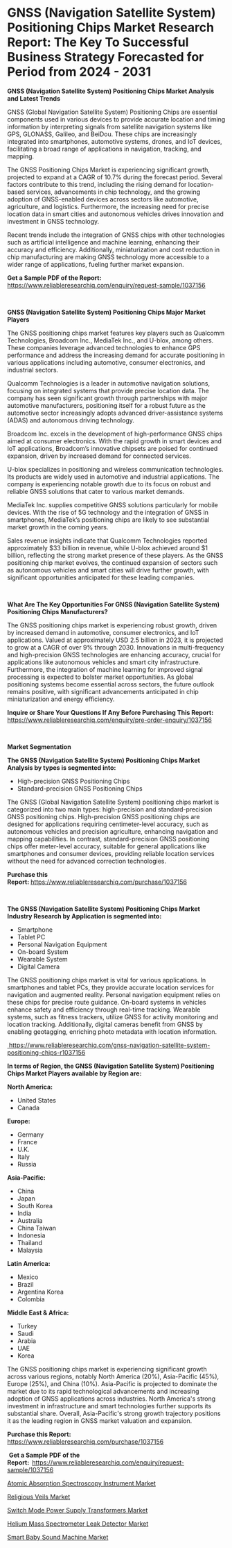 <p><h1>GNSS (Navigation Satellite System) Positioning Chips Market Research Report: The Key To Successful Business Strategy Forecasted for Period from 2024 - 2031</h1></p><p><strong>GNSS (Navigation Satellite System) Positioning Chips Market Analysis and Latest Trends</strong></p>
<p><p>GNSS (Global Navigation Satellite System) Positioning Chips are essential components used in various devices to provide accurate location and timing information by interpreting signals from satellite navigation systems like GPS, GLONASS, Galileo, and BeiDou. These chips are increasingly integrated into smartphones, automotive systems, drones, and IoT devices, facilitating a broad range of applications in navigation, tracking, and mapping.</p><p>The GNSS Positioning Chips Market is experiencing significant growth, projected to expand at a CAGR of 10.7% during the forecast period. Several factors contribute to this trend, including the rising demand for location-based services, advancements in chip technology, and the growing adoption of GNSS-enabled devices across sectors like automotive, agriculture, and logistics. Furthermore, the increasing need for precise location data in smart cities and autonomous vehicles drives innovation and investment in GNSS technology.</p><p>Recent trends include the integration of GNSS chips with other technologies such as artificial intelligence and machine learning, enhancing their accuracy and efficiency. Additionally, miniaturization and cost reduction in chip manufacturing are making GNSS technology more accessible to a wider range of applications, fueling further market expansion.</p></p>
<p><strong>Get a Sample PDF of the Report:&nbsp;</strong> <a href="https://www.reliableresearchiq.com/enquiry/request-sample/1037156?utm_campaign=1102&utm_medium=2&utm_source=Github&utm_content=ia&utm_term=05122024&utm_id=gnss-navigation-satellite-system-positioning-chips">https://www.reliableresearchiq.com/enquiry/request-sample/1037156</a></p>
<p>&nbsp;</p>
<p><strong>GNSS (Navigation Satellite System) Positioning Chips Major Market Players</strong></p>
<p><p>The GNSS positioning chips market features key players such as Qualcomm Technologies, Broadcom Inc., MediaTek Inc., and U-blox, among others. These companies leverage advanced technologies to enhance GPS performance and address the increasing demand for accurate positioning in various applications including automotive, consumer electronics, and industrial sectors.</p><p>Qualcomm Technologies is a leader in automotive navigation solutions, focusing on integrated systems that provide precise location data. The company has seen significant growth through partnerships with major automotive manufacturers, positioning itself for a robust future as the automotive sector increasingly adopts advanced driver-assistance systems (ADAS) and autonomous driving technology.</p><p>Broadcom Inc. excels in the development of high-performance GNSS chips aimed at consumer electronics. With the rapid growth in smart devices and IoT applications, Broadcom’s innovative chipsets are poised for continued expansion, driven by increased demand for connected services.</p><p>U-blox specializes in positioning and wireless communication technologies. Its products are widely used in automotive and industrial applications. The company is experiencing notable growth due to its focus on robust and reliable GNSS solutions that cater to various market demands.</p><p>MediaTek Inc. supplies competitive GNSS solutions particularly for mobile devices. With the rise of 5G technology and the integration of GNSS in smartphones, MediaTek’s positioning chips are likely to see substantial market growth in the coming years.</p><p>Sales revenue insights indicate that Qualcomm Technologies reported approximately $33 billion in revenue, while U-blox achieved around $1 billion, reflecting the strong market presence of these players. As the GNSS positioning chip market evolves, the continued expansion of sectors such as autonomous vehicles and smart cities will drive further growth, with significant opportunities anticipated for these leading companies.</p></p>
<p>&nbsp;</p>
<p><strong>What Are The Key Opportunities For GNSS (Navigation Satellite System) Positioning Chips Manufacturers?</strong></p>
<p><p>The GNSS positioning chips market is experiencing robust growth, driven by increased demand in automotive, consumer electronics, and IoT applications. Valued at approximately USD 2.5 billion in 2023, it is projected to grow at a CAGR of over 9% through 2030. Innovations in multi-frequency and high-precision GNSS technologies are enhancing accuracy, crucial for applications like autonomous vehicles and smart city infrastructure. Furthermore, the integration of machine learning for improved signal processing is expected to bolster market opportunities. As global positioning systems become essential across sectors, the future outlook remains positive, with significant advancements anticipated in chip miniaturization and energy efficiency.</p></p>
<p><strong>Inquire or Share Your Questions If Any Before Purchasing This Report:</strong> <a href="https://www.reliableresearchiq.com/enquiry/pre-order-enquiry/1037156?utm_campaign=1102&utm_medium=2&utm_source=Github&utm_content=ia&utm_term=05122024&utm_id=gnss-navigation-satellite-system-positioning-chips">https://www.reliableresearchiq.com/enquiry/pre-order-enquiry/1037156</a></p>
<p>&nbsp;</p>
<p><strong>Market Segmentation</strong></p>
<p><strong>The GNSS (Navigation Satellite System) Positioning Chips Market Analysis by types is segmented into:</strong></p>
<p><ul><li>High-precision GNSS Positioning Chips</li><li>Standard-precision GNSS Positioning Chips</li></ul></p>
<p><p>The GNSS (Global Navigation Satellite System) positioning chips market is categorized into two main types: high-precision and standard-precision GNSS positioning chips. High-precision GNSS positioning chips are designed for applications requiring centimeter-level accuracy, such as autonomous vehicles and precision agriculture, enhancing navigation and mapping capabilities. In contrast, standard-precision GNSS positioning chips offer meter-level accuracy, suitable for general applications like smartphones and consumer devices, providing reliable location services without the need for advanced correction technologies.</p></p>
<p><strong>Purchase this Report:&nbsp;</strong><a href="https://www.reliableresearchiq.com/purchase/1037156?utm_campaign=1102&utm_medium=2&utm_source=Github&utm_content=ia&utm_term=05122024&utm_id=gnss-navigation-satellite-system-positioning-chips">https://www.reliableresearchiq.com/purchase/1037156</a></p>
<p>&nbsp;</p>
<p><strong>The GNSS (Navigation Satellite System) Positioning Chips Market Industry Research by Application is segmented into:</strong></p>
<p><ul><li>Smartphone</li><li>Tablet PC</li><li>Personal Navigation Equipment</li><li>On-board System</li><li>Wearable System</li><li>Digital Camera</li></ul></p>
<p><p>The GNSS positioning chips market is vital for various applications. In smartphones and tablet PCs, they provide accurate location services for navigation and augmented reality. Personal navigation equipment relies on these chips for precise route guidance. On-board systems in vehicles enhance safety and efficiency through real-time tracking. Wearable systems, such as fitness trackers, utilize GNSS for activity monitoring and location tracking. Additionally, digital cameras benefit from GNSS by enabling geotagging, enriching photo metadata with location information.</p></p>
<p><a href="https://www.reliableresearchiq.com/gnss-navigation-satellite-system-positioning-chips-r1037156?utm_campaign=1102&utm_medium=2&utm_source=Github&utm_content=ia&utm_term=05122024&utm_id=gnss-navigation-satellite-system-positioning-chips">&nbsp;https://www.reliableresearchiq.com/gnss-navigation-satellite-system-positioning-chips-r1037156</a></p>
<p><strong>In terms of Region, the GNSS (Navigation Satellite System) Positioning Chips Market Players available by Region are:</strong></p>
<p>
    <p> <strong> North America: </strong>
        <ul>
            <li>United States</li>
            <li>Canada</li>
        </ul>
        </p> 
    <p> <strong> Europe: </strong>
        <ul>
            <li>Germany</li>
            <li>France</li>
            <li>U.K.</li>
            <li>Italy</li>
            <li>Russia</li>
        </ul>
        </p> 
    <p> <strong> Asia-Pacific: </strong>
        <ul>
            <li>China</li>
            <li>Japan</li>
            <li>South Korea</li>
            <li>India</li>
            <li>Australia</li>
            <li>China Taiwan</li>
            <li>Indonesia</li>
            <li>Thailand</li>
            <li>Malaysia</li>
        </ul>
        </p> 
    <p> <strong> Latin America: </strong>
        <ul>
            <li>Mexico</li>
            <li>Brazil</li>
            <li>Argentina Korea</li>
            <li>Colombia</li>
        </ul>
        </p> 
    <p> <strong> Middle East & Africa: </strong>
        <ul>
            <li>Turkey</li>
            <li>Saudi</li>
            <li>Arabia</li>
            <li>UAE</li>
            <li>Korea</li>
        </ul>
    </p>
    </p>
<p><p>The GNSS positioning chips market is experiencing significant growth across various regions, notably North America (20%), Asia-Pacific (45%), Europe (25%), and China (10%). Asia-Pacific is projected to dominate the market due to its rapid technological advancements and increasing adoption of GNSS applications across industries. North America's strong investment in infrastructure and smart technologies further supports its substantial share. Overall, Asia-Pacific's strong growth trajectory positions it as the leading region in GNSS market valuation and expansion.</p></p>
<p><strong>Purchase this Report: </strong><a href="https://www.reliableresearchiq.com/purchase/1037156?utm_campaign=1102&utm_medium=2&utm_source=Github&utm_content=ia&utm_term=05122024&utm_id=gnss-navigation-satellite-system-positioning-chips">https://www.reliableresearchiq.com/purchase/1037156</a></p>
<p>&nbsp;<strong>Get a Sample PDF of the Report:&nbsp;&nbsp;</strong><a href="https://www.reliableresearchiq.com/enquiry/request-sample/1037156?utm_campaign=1102&utm_medium=2&utm_source=Github&utm_content=ia&utm_term=05122024&utm_id=gnss-navigation-satellite-system-positioning-chips">https://www.reliableresearchiq.com/enquiry/request-sample/1037156</a></p>
<p><strong></strong></p>
<p><p><a href="https://www.linkedin.com/pulse/atomic-absorption-spectroscopy-instrument-market-research-hibjf?utm_campaign=1102&utm_medium=2&utm_source=Github&utm_content=ia&utm_term=05122024&utm_id=gnss-navigation-satellite-system-positioning-chips">Atomic Absorption Spectroscopy Instrument Market</a></p><p><a href="https://issuu.com/reportprime-2/docs/religious-veils-market-size-2030.pptx?utm_campaign=1102&utm_medium=2&utm_source=Github&utm_content=ia&utm_term=05122024&utm_id=gnss-navigation-satellite-system-positioning-chips">Religious Veils Market</a></p><p><a href="https://www.linkedin.com/pulse/revenue-projections-switch-mode-power-supply-transformers-market-wtyse?utm_campaign=1102&utm_medium=2&utm_source=Github&utm_content=ia&utm_term=05122024&utm_id=gnss-navigation-satellite-system-positioning-chips">Switch Mode Power Supply Transformers Market</a></p><p><a href="https://www.linkedin.com/pulse/forecasting-helium-mass-spectrometer-leak-detector-market-co8tf?utm_campaign=1102&utm_medium=2&utm_source=Github&utm_content=ia&utm_term=05122024&utm_id=gnss-navigation-satellite-system-positioning-chips">Helium Mass Spectrometer Leak Detector Market</a></p><p><a href="https://issuu.com/reportprime-2/docs/smart-baby-sound-machine-market-size-2030.pptx?utm_campaign=1102&utm_medium=2&utm_source=Github&utm_content=ia&utm_term=05122024&utm_id=gnss-navigation-satellite-system-positioning-chips">Smart Baby Sound Machine Market</a></p></p>